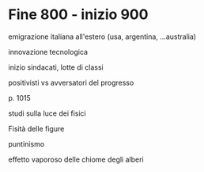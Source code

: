 # Fine 800 - inizio 900

emigrazione italiana all'estero (usa, argentina, ...australia)

innovazione tecnologica

inizio sindacati, lotte di classi

positivisti vs avversatori del progresso


p. 1015


studi sulla luce dei fisici


Fisità delle figure


puntinismo


effetto vaporoso delle chiome degli alberi
<!--stackedit_data:
eyJoaXN0b3J5IjpbMjY4NTM2NzU5XX0=
-->